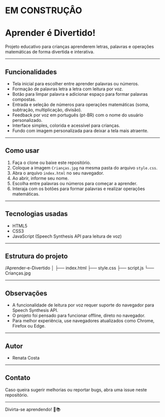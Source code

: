 # EM CONSTRUÇÂO
# Aprender é Divertido!

Projeto educativo para crianças aprenderem letras, palavras e operações matemáticas de forma divertida e interativa.

---

## Funcionalidades

- Tela inicial para escolher entre aprender palavras ou números.
- Formação de palavras letra a letra com leitura por voz.
- Botão para limpar palavra e adicionar espaço para formar palavras compostas.
- Entrada e seleção de números para operações matemáticas (soma, subtração, multiplicação, divisão).
- Feedback por voz em português (pt-BR) com o nome do usuário personalizado.
- Interface simples, colorida e acessível para crianças.
- Fundo com imagem personalizada para deixar a tela mais atraente.

---

## Como usar

1. Faça o clone ou baixe este repositório.
2. Coloque a imagem `Crianças.jpg` na mesma pasta do arquivo `style.css`.
3. Abra o arquivo `index.html` no seu navegador.
4. Ao abrir, informe seu nome.
5. Escolha entre palavras ou números para começar a aprender.
6. Interaja com os botões para formar palavras e realizar operações matemáticas.

---

## Tecnologias usadas

- HTML5
- CSS3
- JavaScript (Speech Synthesis API para leitura de voz)

---

## Estrutura do projeto

/Aprender-e-Divertido
│
├── index.html
├── style.css
├── script.js
└── Crianças.jpg


---

## Observações

- A funcionalidade de leitura por voz requer suporte do navegador para Speech Synthesis API.
- O projeto foi pensado para funcionar offline, direto no navegador.
- Para melhor experiência, use navegadores atualizados como Chrome, Firefox ou Edge.

---

## Autor

- Renata Costa

---

## Contato

Caso queira sugerir melhorias ou reportar bugs, abra uma issue neste repositório.

---

Divirta-se aprendendo! 🎉📚
